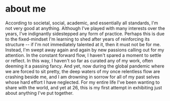 # about me
According to societal, social, academic, and essentially all standards, I'm not very good at anything. Although I've played with many interests over the years, I've indignantly sidestepped any form of practice. Perhaps this is due to the fixed-mindset I'm learning to shed after years of reinforcing its structure -- if I'm not immediately talented at it, then it must not be for me. Instead, I'm swept away again and again by new passions calling out for my attention. In the constant forward flow, I haven't spared a moment to settle or reflect. In this way, I haven't so far as curated any of my work, often deeming it a passing fancy. And yet, now during the global pandemic where we are forced to sit pretty, the deep waters of my once relentless flow are crashing beside me, and I am drowning in sorrow for all of my past selves whose hard effort I have neglected. For my entire life I've been wanting to share with the world, and yet at 26, this is my first attempt in exhibiting just about anything I've put together.
